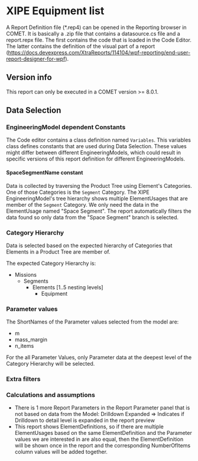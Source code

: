 # XIPE Equipment list

A Report Definition file (*.rep4) can be opened in the Reporting browser in COMET.
It is basically a .zip file that contains a datasource.cs file and a report.repx file.
The first contains the code that is loaded in the Code Editor.
The latter contains the definition of the visual part of a report (https://docs.devexpress.com/XtraReports/114104/wpf-reporting/end-user-report-designer-for-wpf).
</br>

## Version info
This report can only be executed in a COMET version >= 8.0.1.
</br>

## Data Selection

### EngineeringModel dependent Constants
The Code editor contains a class definition named `Variables`.
This variables class defines constants that are used during Data Selection.
These values might differ between different EngineeringModels, which could result in specific versions of this report definition for different EngineeringModels.

#### SpaceSegmentName constant
Data is collected by traversing the Product Tree using Element's Categories.
One of those Categories is the `Segment` Category.
The XIPE EngineeringModel's tree hierarchy shows multiple ElementUsages that are member of the `Segment` Category.
We only need the data in the ElementUsage named "Space Segment".
The report automatically filters the data found so only data from the "Space Segment" branch is selected. 

### Category Hierarchy
Data is selected based on the expected hierarchy of Categories that Elements in a Product Tree are member of.

The expected Category Hierarchy is:

- Missions
  - Segments
    - Elements [1..5 nesting levels]
      - Equipment

### Parameter values
The ShortNames of the Parameter values selected from the model are:

- m
- mass_margin
- n_items

For the all Parameter Values, only Parameter data at the deepest level of the Category Hierarchy will be selected.

### Extra filters

### Calculations and assumptions
- There is 1 more Report Parameters in the Report Parameter panel that is not based on data from the Model: Drilldown Expanded => Indicates if Drilldown to detail level is expanded in the report preview
- This report shows ElementDefinitions, so if there are multiple ElementUsages based on the same ElementDefinition and the Parameter values we are interested in are also equal, then the ElementDefinition will be shown once in the report and the corresponding NumberOfItems column values will be added together.